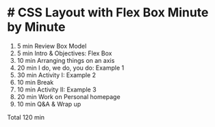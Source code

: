 # # CSS Layout with Flex Box Minute by Minute

1. 5 min Review Box Model
2. 5 min Intro & Objectives: Flex Box
3. 10 min Arranging things on an axis
4. 20 min I do, we do, you do: Example 1
5. 30 min Activity I: Example 2
6. 10 min Break
7. 10 min Activity II: Example 3
8. 20 min Work on Personal homepage
9. 10 min Q&A & Wrap up

Total 120 min
